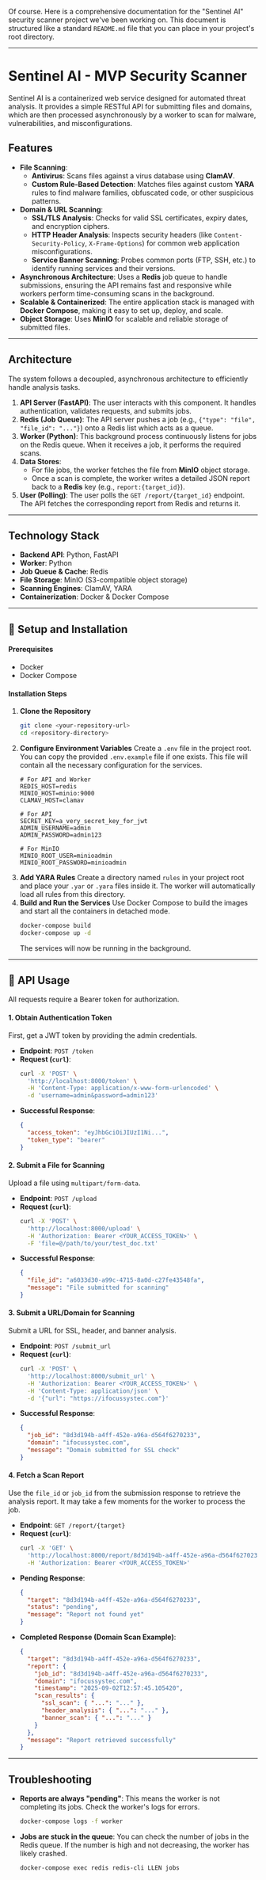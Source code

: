 Of course. Here is a comprehensive documentation for the "Sentinel AI" security scanner project we've been working on. This document is structured like a standard `README.md` file that you can place in your project's root directory.

-----

# **Sentinel AI - MVP Security Scanner**

Sentinel AI is a containerized web service designed for automated threat analysis. It provides a simple RESTful API for submitting files and domains, which are then processed asynchronously by a worker to scan for malware, vulnerabilities, and misconfigurations.

## **Features**

  * **File Scanning**:
      * **Antivirus**: Scans files against a virus database using **ClamAV**.
      * **Custom Rule-Based Detection**: Matches files against custom **YARA** rules to find malware families, obfuscated code, or other suspicious patterns.
  * **Domain & URL Scanning**:
      * **SSL/TLS Analysis**: Checks for valid SSL certificates, expiry dates, and encryption ciphers.
      * **HTTP Header Analysis**: Inspects security headers (like `Content-Security-Policy`, `X-Frame-Options`) for common web application misconfigurations.
      * **Service Banner Scanning**: Probes common ports (FTP, SSH, etc.) to identify running services and their versions.
  * **Asynchronous Architecture**: Uses a **Redis** job queue to handle submissions, ensuring the API remains fast and responsive while workers perform time-consuming scans in the background.
  * **Scalable & Containerized**: The entire application stack is managed with **Docker Compose**, making it easy to set up, deploy, and scale.
  * **Object Storage**: Uses **MinIO** for scalable and reliable storage of submitted files.

-----

## **Architecture**

The system follows a decoupled, asynchronous architecture to efficiently handle analysis tasks.

1.  **API Server (FastAPI)**: The user interacts with this component. It handles authentication, validates requests, and submits jobs.
2.  **Redis (Job Queue)**: The API server pushes a job (e.g., `{"type": "file", "file_id": "..."}`) onto a Redis list which acts as a queue.
3.  **Worker (Python)**: This background process continuously listens for jobs on the Redis queue. When it receives a job, it performs the required scans.
4.  **Data Stores**:
      * For file jobs, the worker fetches the file from **MinIO** object storage.
      * Once a scan is complete, the worker writes a detailed JSON report back to a **Redis** key (e.g., `report:{target_id}`).
5.  **User (Polling)**: The user polls the `GET /report/{target_id}` endpoint. The API fetches the corresponding report from Redis and returns it.

-----

## **Technology Stack**

  * **Backend API**: Python, FastAPI
  * **Worker**: Python
  * **Job Queue & Cache**: Redis
  * **File Storage**: MinIO (S3-compatible object storage)
  * **Scanning Engines**: ClamAV, YARA
  * **Containerization**: Docker & Docker Compose

-----

## **🔧 Setup and Installation**

#### **Prerequisites**

  * Docker
  * Docker Compose

#### **Installation Steps**

1.  **Clone the Repository**
    ```bash
    git clone <your-repository-url>
    cd <repository-directory>
    ```
2.  **Configure Environment Variables**
    Create a `.env` file in the project root. You can copy the provided `.env.example` file if one exists. This file will contain all the necessary configuration for the services.
    ```env
    # For API and Worker
    REDIS_HOST=redis
    MINIO_HOST=minio:9000
    CLAMAV_HOST=clamav

    # For API
    SECRET_KEY=a_very_secret_key_for_jwt
    ADMIN_USERNAME=admin
    ADMIN_PASSWORD=admin123

    # For MinIO
    MINIO_ROOT_USER=minioadmin
    MINIO_ROOT_PASSWORD=minioadmin
    ```
3.  **Add YARA Rules**
    Create a directory named `rules` in your project root and place your `.yar` or `.yara` files inside it. The worker will automatically load all rules from this directory.
4.  **Build and Run the Services**
    Use Docker Compose to build the images and start all the containers in detached mode.
    ```bash
    docker-compose build
    docker-compose up -d
    ```
    The services will now be running in the background.

-----

## **📝 API Usage**

All requests require a Bearer token for authorization.

#### **1. Obtain Authentication Token**

First, get a JWT token by providing the admin credentials.

  * **Endpoint**: `POST /token`
  * **Request (`curl`)**:
    ```bash
    curl -X 'POST' \
      'http://localhost:8000/token' \
      -H 'Content-Type: application/x-www-form-urlencoded' \
      -d 'username=admin&password=admin123'
    ```
  * **Successful Response**:
    ```json
    {
      "access_token": "eyJhbGciOiJIUzI1Ni...",
      "token_type": "bearer"
    }
    ```

#### **2. Submit a File for Scanning**

Upload a file using `multipart/form-data`.

  * **Endpoint**: `POST /upload`
  * **Request (`curl`)**:
    ```bash
    curl -X 'POST' \
      'http://localhost:8000/upload' \
      -H 'Authorization: Bearer <YOUR_ACCESS_TOKEN>' \
      -F 'file=@/path/to/your/test_doc.txt'
    ```
  * **Successful Response**:
    ```json
    {
      "file_id": "a6033d30-a99c-4715-8a0d-c27fe43548fa",
      "message": "File submitted for scanning"
    }
    ```

#### **3. Submit a URL/Domain for Scanning**

Submit a URL for SSL, header, and banner analysis.

  * **Endpoint**: `POST /submit_url`
  * **Request (`curl`)**:
    ```bash
    curl -X 'POST' \
      'http://localhost:8000/submit_url' \
      -H 'Authorization: Bearer <YOUR_ACCESS_TOKEN>' \
      -H 'Content-Type: application/json' \
      -d '{"url": "https://ifocussystec.com"}'
    ```
  * **Successful Response**:
    ```json
    {
      "job_id": "8d3d194b-a4ff-452e-a96a-d564f6270233",
      "domain": "ifocussystec.com",
      "message": "Domain submitted for SSL check"
    }
    ```

#### **4. Fetch a Scan Report**

Use the `file_id` or `job_id` from the submission response to retrieve the analysis report. It may take a few moments for the worker to process the job.

  * **Endpoint**: `GET /report/{target}`
  * **Request (`curl`)**:
    ```bash
    curl -X 'GET' \
      'http://localhost:8000/report/8d3d194b-a4ff-452e-a96a-d564f6270233' \
      -H 'Authorization: Bearer <YOUR_ACCESS_TOKEN>'
    ```
  * **Pending Response**:
    ```json
    {
      "target": "8d3d194b-a4ff-452e-a96a-d564f6270233",
      "status": "pending",
      "message": "Report not found yet"
    }
    ```
  * **Completed Response (Domain Scan Example)**:
    ```json
    {
      "target": "8d3d194b-a4ff-452e-a96a-d564f6270233",
      "report": {
        "job_id": "8d3d194b-a4ff-452e-a96a-d564f6270233",
        "domain": "ifocussystec.com",
        "timestamp": "2025-09-02T12:57:45.105420",
        "scan_results": {
          "ssl_scan": { "...": "..." },
          "header_analysis": { "...": "..." },
          "banner_scan": { "...": "..." }
        }
      },
      "message": "Report retrieved successfully"
    }
    ```

-----

## **Troubleshooting**

  * **Reports are always "pending"**: This means the worker is not completing its jobs. Check the worker's logs for errors.
    ```bash
    docker-compose logs -f worker
    ```
  * **Jobs are stuck in the queue**: You can check the number of jobs in the Redis queue. If the number is high and not decreasing, the worker has likely crashed.
    ```bash
    docker-compose exec redis redis-cli LLEN jobs
    ```
